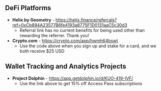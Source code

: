 ## DeFi Platforms
* **Helix by Geometry** - https://helix.finance/referrals?ref=0xCb884A23577B6fe4193a8775F1D0131aaC5c30d3
  * Referral link has no current benefits for being used other than rewarding the referrer. Thank you!
* **Crypto.com** - https://crypto.com/app/hwmh64bswt
  * Use the code above when you sign up and stake for a card, and we both receive $25 USD

## Wallet Tracking and Analytics Projects
* **Project Dolphin** - https://app.getdolphin.io/d/KUO-419-IVF/
  * Use the link above to get 15% off Access Pass subscriptions
